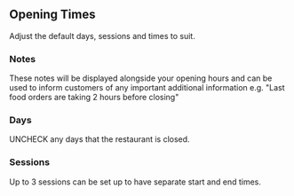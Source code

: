 ## Opening Times

Adjust the default days, sessions and times to suit.

### Notes

These notes will be displayed alongside your opening hours and can be used to inform customers of any important
 additional information e.g. "Last food orders are taking 2 hours before closing"

### Days

UNCHECK any days that the restaurant is closed.

### Sessions

Up to 3 sessions can be set up to have separate start and end times.

 

  
  


